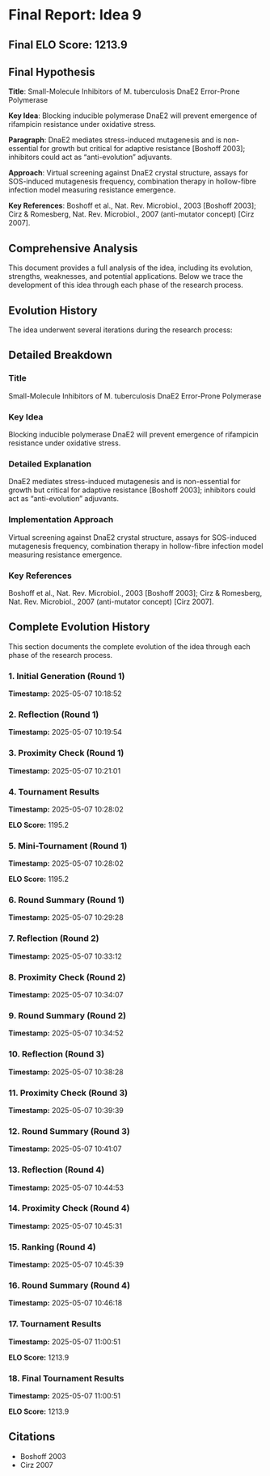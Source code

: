 # Final Report: Idea 9

## Final ELO Score: 1213.9

## Final Hypothesis

**Title**: Small-Molecule Inhibitors of M. tuberculosis DnaE2 Error-Prone Polymerase

**Key Idea**: Blocking inducible polymerase DnaE2 will prevent emergence of rifampicin resistance under oxidative stress.

**Paragraph**: DnaE2 mediates stress-induced mutagenesis and is non-essential for growth but critical for adaptive resistance [Boshoff 2003]; inhibitors could act as “anti-evolution” adjuvants.

**Approach**: Virtual screening against DnaE2 crystal structure, assays for SOS-induced mutagenesis frequency, combination therapy in hollow-fibre infection model measuring resistance emergence.

**Key References**: Boshoff et al., Nat. Rev. Microbiol., 2003 [Boshoff 2003]; Cirz & Romesberg, Nat. Rev. Microbiol., 2007 (anti-mutator concept) [Cirz 2007].

## Comprehensive Analysis

This document provides a full analysis of the idea, including its evolution, strengths, weaknesses, and potential applications. Below we trace the development of this idea through each phase of the research process.

## Evolution History

The idea underwent several iterations during the research process:

## Detailed Breakdown

### Title

Small-Molecule Inhibitors of M. tuberculosis DnaE2 Error-Prone Polymerase

### Key Idea

Blocking inducible polymerase DnaE2 will prevent emergence of rifampicin resistance under oxidative stress.

### Detailed Explanation

DnaE2 mediates stress-induced mutagenesis and is non-essential for growth but critical for adaptive resistance [Boshoff 2003]; inhibitors could act as “anti-evolution” adjuvants.

### Implementation Approach

Virtual screening against DnaE2 crystal structure, assays for SOS-induced mutagenesis frequency, combination therapy in hollow-fibre infection model measuring resistance emergence.

### Key References

Boshoff et al., Nat. Rev. Microbiol., 2003 [Boshoff 2003]; Cirz & Romesberg, Nat. Rev. Microbiol., 2007 (anti-mutator concept) [Cirz 2007].

## Complete Evolution History

This section documents the complete evolution of the idea through each phase of the research process.

### 1. Initial Generation (Round 1)
**Timestamp:** 2025-05-07 10:18:52



### 2. Reflection (Round 1)
**Timestamp:** 2025-05-07 10:19:54



### 3. Proximity Check (Round 1)
**Timestamp:** 2025-05-07 10:21:01



### 4. Tournament Results
**Timestamp:** 2025-05-07 10:28:02

**ELO Score:** 1195.2



### 5. Mini-Tournament (Round 1)
**Timestamp:** 2025-05-07 10:28:02

**ELO Score:** 1195.2



### 6. Round Summary (Round 1)
**Timestamp:** 2025-05-07 10:29:28



### 7. Reflection (Round 2)
**Timestamp:** 2025-05-07 10:33:12



### 8. Proximity Check (Round 2)
**Timestamp:** 2025-05-07 10:34:07



### 9. Round Summary (Round 2)
**Timestamp:** 2025-05-07 10:34:52



### 10. Reflection (Round 3)
**Timestamp:** 2025-05-07 10:38:28



### 11. Proximity Check (Round 3)
**Timestamp:** 2025-05-07 10:39:39



### 12. Round Summary (Round 3)
**Timestamp:** 2025-05-07 10:41:07



### 13. Reflection (Round 4)
**Timestamp:** 2025-05-07 10:44:53



### 14. Proximity Check (Round 4)
**Timestamp:** 2025-05-07 10:45:31



### 15. Ranking (Round 4)
**Timestamp:** 2025-05-07 10:45:39



### 16. Round Summary (Round 4)
**Timestamp:** 2025-05-07 10:46:18



### 17. Tournament Results
**Timestamp:** 2025-05-07 11:00:51

**ELO Score:** 1213.9



### 18. Final Tournament Results
**Timestamp:** 2025-05-07 11:00:51

**ELO Score:** 1213.9



## Citations

- Boshoff 2003
- Cirz 2007
